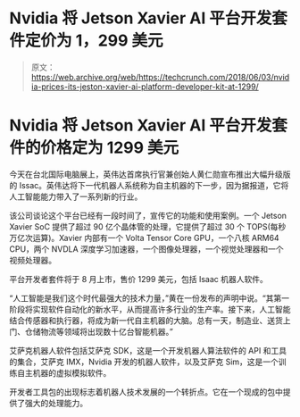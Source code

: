 # Nvidia 将 Jetson Xavier AI 平台开发套件定价为 1，299 美元 

> 原文：<https://web.archive.org/web/https://techcrunch.com/2018/06/03/nvidia-prices-its-jeston-xavier-ai-platform-developer-kit-at-1299/>

# Nvidia 将 Jetson Xavier AI 平台开发套件的价格定为 1299 美元

今天在台北国际电脑展上，英伟达首席执行官兼创始人黄仁勋宣布推出大幅升级版的 Issac。英伟达将下一代机器人系统称为自主机器的下一步，因为据报道，它将人工智能能力带入了一系列新的行业。

该公司谈论这个平台已经有一段时间了，宣传它的功能和使用案例。一个 Jetson Xavier SoC 提供了超过 90 亿个晶体管的处理，它提供了超过 30 个 TOPS(每秒万亿次运算)。Xavier 内部有一个 Volta Tensor Core GPU，一个八核 ARM64 CPU，两个 NVDLA 深度学习加速器，一个图像处理器，一个视觉处理器和一个视频处理器。

平台开发者套件将于 8 月上市，售价 1299 美元，包括 Isaac 机器人软件。

“人工智能是我们这个时代最强大的技术力量，”黄在一份发布的声明中说。“其第一阶段将实现软件自动化的新水平，从而提高许多行业的生产率。接下来，人工智能结合传感器和执行器，将成为新一代自主机器的大脑。总有一天，制造业、送货上门、仓储物流等领域将出现数十亿台智能机器。”

艾萨克机器人软件包括艾萨克 SDK，这是一个开发机器人算法软件的 API 和工具的集合，艾萨克 IMX，Nvidia 开发的机器人软件，以及艾萨克 Sim，这是一个训练自主机器的虚拟模拟软件。

开发者工具包的出现标志着机器人技术发展的一个转折点。它在一个现成的包中提供了强大的处理能力。